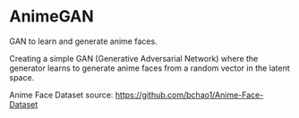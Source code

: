 # AnimeGAN
GAN to learn and generate anime faces.

Creating a simple GAN (Generative Adversarial Network) where the generator learns to generate anime faces from a random vector in the latent space.

Anime Face Dataset source: https://github.com/bchao1/Anime-Face-Dataset

